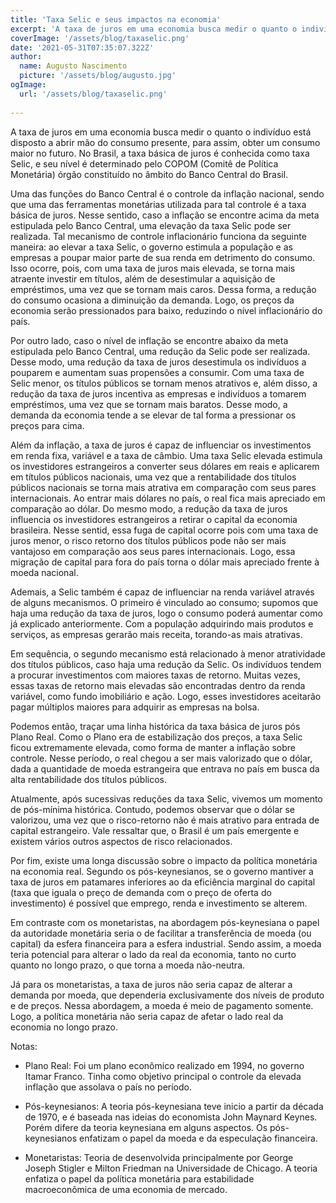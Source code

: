 ```yaml
---
title: 'Taxa Selic e seus impactos na economia'
excerpt: 'A taxa de juros em uma economia busca medir o quanto o indivíduo está disposto a abrir mão do consumo presente, para assim, obter um consumo maior no futuro. No Brasil, a taxa básica de juros é conhecida como taxa Selic, e seu nível é determinado pelo COPOM (Comitê de Política Monetária), órgão constituído no âmbito do Banco Central do Brasil.' 
coverImage: '/assets/blog/taxaselic.png'
date: '2021-05-31T07:35:07.322Z'
author:
  name: Augusto Nascimento
  picture: '/assets/blog/augusto.jpg'
ogImage:
  url: '/assets/blog/taxaselic.png'
  
---
```


  A taxa de juros em uma economia busca medir o quanto o indivíduo está disposto a abrir mão do consumo presente, para assim, obter um consumo maior no futuro. No Brasil, a taxa básica de juros é conhecida como taxa Selic, e seu nível é determinado pelo COPOM (Comitê de Política Monetária) órgão constituído no âmbito do Banco Central do Brasil. 

  Uma das funções do Banco Central é o controle da inflação nacional, sendo que uma das ferramentas monetárias utilizada para tal controle é a taxa básica de juros. Nesse sentido, caso a inflação se encontre acima da meta estipulada pelo Banco Central, uma elevação da taxa Selic pode ser realizada. Tal mecanismo de controle inflacionário funciona da seguinte maneira: ao elevar a taxa Selic, o governo estimula a população e as empresas a poupar maior parte de sua renda em detrimento do consumo. Isso ocorre, pois, com uma taxa de juros mais elevada, se torna mais atraente investir em títulos, além de desestimular a aquisição de empréstimos, uma vez que se tornam mais caros. Dessa forma, a redução do consumo ocasiona a diminuição da demanda. Logo, os preços da economia serão pressionados para baixo, reduzindo o nível inflacionário do país.
  
  Por outro lado, caso o nível de inflação se encontre abaixo da meta estipulada pelo Banco Central, uma redução da Selic pode ser realizada. Desse modo, uma redução da taxa de juros desestimula os indivíduos a pouparem e aumentam suas propensões a consumir. Com uma taxa de Selic menor, os títulos públicos se tornam menos atrativos e, além disso, a redução da taxa de juros incentiva as empresas e indivíduos a tomarem empréstimos, uma vez que se tornam mais baratos. Desse modo, a demanda da economia tende a se elevar de tal forma a pressionar os preços para cima.
  
  Além da inflação, a taxa de juros é capaz de influenciar os investimentos em renda fixa, variável e a taxa de câmbio. Uma taxa Selic elevada estimula os investidores estrangeiros a converter seus dólares em reais e aplicarem em títulos públicos nacionais, uma vez que a rentabilidade dos títulos públicos nacionais se torna mais atrativa em comparação com seus pares internacionais. Ao entrar mais dólares no país, o real fica mais apreciado em comparação ao dólar. Do mesmo modo, a redução da taxa de juros influencia os investidores estrangeiros a retirar o capital da economia brasileira. Nesse sentid, essa fuga de capital ocorre pois com uma taxa de juros menor, o risco retorno dos títulos públicos pode não ser mais vantajoso em comparação aos seus pares internacionais. Logo, essa migração de capital para fora do país torna o dólar mais apreciado frente à moeda nacional.

  Ademais, a Selic também é capaz de influenciar na renda variável através de alguns mecanismos. O primeiro é vinculado ao consumo; supomos que haja uma redução da taxa de juros, logo o consumo poderá aumentar como já explicado anteriormente. Com a população adquirindo mais produtos e serviços, as empresas gerarão mais receita, torando-as mais atrativas.
  
  Em sequência, o segundo mecanismo está relacionado à menor atratividade dos títulos públicos, caso haja uma redução da Selic. Os indivíduos tendem a procurar investimentos com maiores taxas de retorno. Muitas vezes, essas taxas de retorno mais elevadas são encontradas dentro da renda variável, como fundo imobiliário e ação. Logo, esses investidores aceitarão pagar múltiplos maiores para adquirir as empresas na bolsa.
  
  Podemos então, traçar uma linha histórica da taxa básica de juros pós Plano Real. Como o Plano era de estabilização dos preços, a taxa Selic ficou extremamente elevada, como forma de manter a inflação sobre controle. Nesse período, o real chegou a ser mais valorizado que o dólar, dada a quantidade de moeda estrangeira que entrava no país em busca da alta rentabilidade dos títulos públicos.
  
  Atualmente, após sucessivas reduções da taxa Selic, vivemos um momento de pós-mínima histórica. Contudo, podemos observar que o dólar se valorizou, uma vez que o risco-retorno não é mais atrativo para entrada de capital estrangeiro. Vale ressaltar que, o Brasil é um país emergente e existem vários outros aspectos de risco relacionados.
  
  Por fim, existe uma longa discussão sobre o impacto da política monetária na economia real. Segundo os pós-keynesianos, se o governo mantiver a taxa de juros em patamares inferiores ao da eficiência marginal do capital (taxa que iguala o preço de demanda com o preço de oferta do investimento) é possível que emprego, renda e investimento se alterem.
  
  Em contraste com os monetaristas, na abordagem pós-keynesiana o papel da autoridade monetária seria o de facilitar a transferência de moeda (ou capital) da esfera financeira para a esfera industrial. Sendo assim, a moeda teria potencial para alterar o lado da real da economia, tanto no curto quanto no longo prazo, o que torna a moeda não-neutra.
  
  Já para os monetaristas, a taxa de juros não seria capaz de alterar a demanda por moeda, que dependeria exclusivamente dos níveis de produto e de preços. Nessa abordagem, a moeda é meio de pagamento somente. Logo, a política monetária não seria capaz de afetar o lado real da economia no longo prazo.
  
  Notas:
  
  * Plano Real: Foi um plano econômico realizado em 1994, no governo Itamar Franco. Tinha como objetivo principal o controle da elevada inflação que assolava o país no período.
  
  * Pós-keynesianos: A teoria pós-keynesiana teve inicio a partir da década de 1970, e é baseada nas ideias do economista John Maynard Keynes. Porém difere da teoria keynesiana em alguns aspectos. Os pós-keynesianos enfatizam o papel da moeda e da especulação financeira.
  
  * Monetaristas: Teoria de desenvolvida principalmente por George Joseph Stigler e Milton Friedman na Universidade de Chicago. A teoria enfatiza o papel da política monetária para estabilidade macroeconômica de uma economia de mercado.

